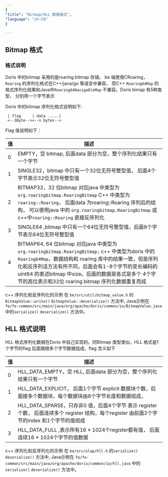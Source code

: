 ```yaml
---
{
"title": "Bitmap/HLL 数据格式",
"language": "zh-CN"
}

---
```


<!-- 
Licensed to the Apache Software Foundation (ASF) under one
or more contributor license agreements.  See the NOTICE file
distributed with this work for additional information
regarding copyright ownership.  The ASF licenses this file
to you under the Apache License, Version 2.0 (the
"License"); you may not use this file except in compliance
with the License.  You may obtain a copy of the License at

  http://www.apache.org/licenses/LICENSE-2.0

Unless required by applicable law or agreed to in writing,
software distributed under the License is distributed on an
"AS IS" BASIS, WITHOUT WARRANTIES OR CONDITIONS OF ANY
KIND, either express or implied.  See the License for the
specific language governing permissions and limitations
under the License.
-->

## Bitmap 格式
### 格式说明
Doris 中的bitmap 采用的是roaring bitmap 存储， be 端使用CRoaring，`Roaring` 的序列化格式在C++/java/go 等语言中兼容， 而C++ `Roaring64Map` 的格式序列化结果和Java中`Roaring64NavigableMap` 不兼容。Doris bimap 有5种类型， 分别用一个字节表示

Doris 中的bitmap 序列化格式说明如下:

```
 | flag     | data .....|
 <--1Byte--><--n bytes-->
```

Flag 值说明如下：

| 值   | 描述                                                         |
| ---- | ------------------------------------------------------------ |
| 0    | EMPTY，空 bitmap,  后面data 部分为空，整个序列化结果只有一个字节 |
| 1    | SINGLE32，bitmap 中只有一个32位无符号整型值， 后面4个字节表示32位无符号整型值 |
| 2    | BITMAP32，32 位bitmap 对应java 中类型为 `org.roaringbitmap.RoaringBitmap` C++ 中类型为`roaring::Roaring`， 后面data 为roaring::Roaring 序列后的结构， 可以使用java 中的 `org.roaringbitmap.RoaringBitmap`  或c++中`roaring::Roaring` 直接反序列化 |
| 3    | SINGLE64 ,bitmap 中只有一个64位无符号整型值，后面8个字节表示64位无符号整型值 |
| 4    | BITMAP64, 64 位bitmap 对应java 中类型为 `org.roaringbitmap.RoaringBitmap;` c++ 中类型为doris 中的`Roaring64Map`，数据结构和 roaring 库中的结果一致，但是序列化和反序列话方法有所不同，后面会有1-8个字节的变长编码的uint64 的表述bitmap 中size。后面的数据是各式是多个 4个字节的高位表示和32位 roaring bitmap 序列化数据重复而成 |

c++ 序列化和反序列化的示例 在 `be/src/util/bitmap_value.h` 的`BitmapValue::write()`   `BitmapValue::deserialize()`  方法中, Java示例在 `fe/fe-common/src/main/java/org/apache/doris/common/io/BitmapValue.java` 中的`serialize()` `deserialize()` 方法中。

## HLL 格式说明

HLL 格式序列化数据在Doris 中自己实现的。同Bitmap 类型类似，HLL 格式是1个字节的flag 后面跟随多个字节数据组成，flag 含义如下



| 值   | 描述                                                         |
| ---- | ------------------------------------------------------------ |
| 0    | HLL_DATA_EMPTY，空 HLL,  后面data 部分为空，整个序列化结果只有一个字节 |
| 1    | HLL_DATA_EXPLICIT， 后面1个字节 explicit 数据块个数，后面接多个数据块，每个数据块由8个字节长度和数据组成， |
| 2    | HLL_DATA_SPARSE，只存非0 值，后面4个字节 表示 register 个数， 后面连续多个 register 结构，每个register 由前面2个字节的index 和1个字节的值组成 |
| 3    | HLL_DATA_FULL ,表示所有16 * 1024个register都有值， 后面连续16 * 1024个字节的值数据 |

c++ 序列化和反序列化的示例 在 `be/src/olap/hll.h` 的`serialize()`   `deserialize()`  方法中, Java示例在 `fe/fe-common/src/main/java/org/apache/doris/common/io/hll.java` 中的`serialize()` `deserialize()` 方法中。
